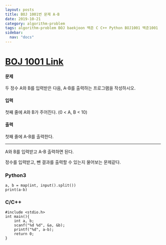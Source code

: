 ```yaml
---
layout: posts
title: BOJ 1001번 문제 A-B
date: 2019-10-21
category: algorithm-problem
tags: algorithm-problem BOJ baekjoon 백준 C C++ Python BOJ1001 백준1001
sidebar:
  nav: "docs"
---
```

# [BOJ 1001 Link](https://www.acmicpc.net/problem/1001)
#### 문제
두 정수 A와 B를 입력받은 다음, A-B를 출력하는 프로그램을 작성하시오.

#### 입력
첫째 줄에 A와 B가 주어진다. (0 < A, B < 10)

#### 출력
첫째 줄에 A-B를 출력한다.
- - -
A와 B를 입력받고 A-B 출력하면 된다.

정수를 입력받고, 뺀 결과를 출력할 수 있는지 물어보는 문제같다.
### Python3
```
a, b = map(int, input().split())
print(a-b)
```
### C/C++
```
#include <stdio.h>
int main(){
	int a, b;
    scanf("%d %d", &a, &b);
    printf("%d", a-b);
    return 0;
}

```